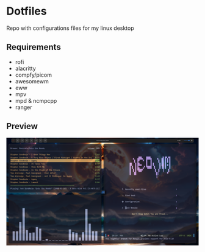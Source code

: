 # Dotfiles

Repo with configurations files for my linux desktop

## Requirements

- rofi
- alacritty
- compfy/picom
- awesomewm
- eww
- mpv
- mpd & ncmpcpp
- ranger


## Preview

![preview](preview.png)
